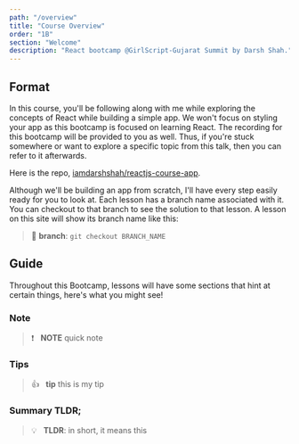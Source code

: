 ```yaml
---
path: "/overview"
title: "Course Overview"
order: "1B"
section: "Welcome"
description: "React bootcamp @GirlScript-Gujarat Summit by Darsh Shah."
---
```


## Format

In this course, you'll be following along with me while exploring the concepts of React while building a simple app. We won't focus on styling your app as this bootcamp is focused on learning React. The recording for this bootcamp will be provided to you as well. Thus, if you're stuck somewhere or want to explore a specific topic from this talk, then you can refer to it afterwards.

Here is the repo, [iamdarshshah/reactjs-course-app](https://github.com/iamdarshshah/reactjs-course-app).

Although we'll be building an app from scratch, I'll have every step easily ready for you to look at. Each lesson has a branch name associated with it. You can checkout to that branch to see the solution to that lesson. A lesson on this site will show its branch name like this:

> 🌲 **branch**: `git checkout BRANCH_NAME`

## Guide

Throughout this Bootcamp, lessons will have some sections that hint at certain things, here's what you might see!

### Note

> ❗️ &nbsp;&nbsp;**NOTE** quick note

### Tips

> 👍 &nbsp;&nbsp;**tip** this is my tip

### Summary TLDR;

> 💡 &nbsp;&nbsp;**TLDR**: in short, it means this
